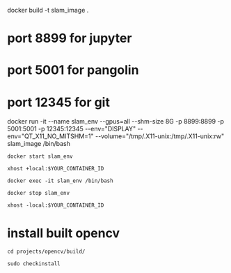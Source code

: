 
docker build -t slam_image .

# port 8899 for jupyter
# port 5001 for pangolin
# port 12345 for git
docker run -it --name slam_env --gpus=all --shm-size 8G -p 8899:8899 -p 5001:5001 -p 12345:12345 --env="DISPLAY" --env="QT_X11_NO_MITSHM=1" --volume="/tmp/.X11-unix:/tmp/.X11-unix:rw" slam_image /bin/bash
```
docker start slam_env
```
```
xhost +local:$YOUR_CONTAINER_ID
```
```
docker exec -it slam_env /bin/bash
```
```
docker stop slam_env
```
```
xhost -local:$YOUR_CONTAINER_ID
```
# install built opencv
```
cd projects/opencv/build/
```
```
sudo checkinstall
```